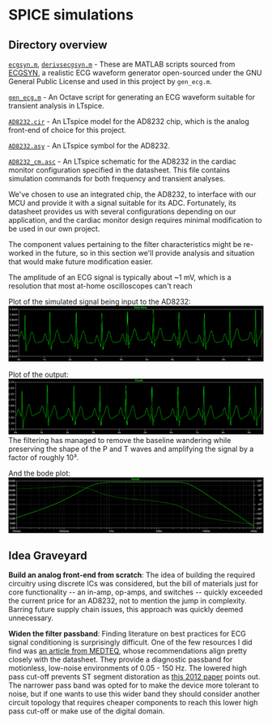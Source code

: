 # SPICE simulations
## Directory overview
[`ecgsyn.m`](spice/ecgsyn_m), [`derivsecgsyn.m`](spice/derivsecgsyn.m) - These are MATLAB scripts sourced from [ECGSYN](https://physionet.org/content/ecgsyn/1.0.0/), a realistic ECG waveform generator open-sourced under the GNU General Public License and used in this project by `gen_ecg.m`.

[`gen_ecg.m`](spice/gen_ecg.m) - An Octave script for generating an ECG waveform suitable for transient analysis in LTspice.

[`AD8232.cir`](spice/AD8232.cir) - An LTspice model for the AD8232 chip, which is the analog front-end of choice for this project.

[`AD8232.asy`](spice/AD8232.asy) - An LTspice symbol for the AD8232.

[`AD8232_cm.asc`](spice/AD8232_cm.asc) - An LTspice schematic for the AD8232 in the cardiac monitor configuration specified in the datasheet. This file contains simulation commands for both frequency and transient analyses.

We've chosen to use an integrated chip, the AD8232, to interface with our MCU and provide it with a signal suitable for its ADC. Fortunately, its datasheet provides us with several configurations depending on our application, and the cardiac monitor design requires minimal modification to be used in our own project. 

The component values pertaining to the filter characteristics might be re-worked in the future, so in this section we'll provide analysis and situation that would make future modification easier.

The amplitude of an ECG signal is typically about ~1 mV, which is a resolution that most at-home oscilloscopes can't reach

Plot of the simulated signal being input to the AD8232:
![Raw ECG](../docs/visuals/ecg_raw.png)

Plot of the output:
![Output ECG](../docs/visuals/ecg_out.png)
The filtering has managed to remove the baseline wandering while preserving the shape of the P and T waves and amplifying the signal by a factor of roughly 10³. 

And the bode plot:
![SPICE bode plot](../docs/visuals/spice_bode.png)

## Idea Graveyard
**Build an analog front-end from scratch**: The idea of building the required circuitry using discrete ICs was considered, but the bill of materials just for core functionality -- an in-amp, op-amps, and switches -- quickly exceeded the current price for an AD8232, not to mention the jump in complexity. Barring future supply chain issues, this approach was quickly deemed unnecessary.

**Widen the filter passband**: Finding literature on best practices for ECG signal conditioning is surprisingly difficult. One of the few resources I did find was [an article from MEDTEQ](https://www.medteq.net/article/2017/4/1/ecg-filters), whose recommendations align pretty closely with the datasheet. They provide a diagnostic passband for motionless, low-noise environments of 0.05 - 150 Hz. The lowered high pass cut-off prevents ST segment distoration as [this 2012 paper](https://www.ncbi.nlm.nih.gov/pmc/articles/PMC3388307/) points out. The narrower pass band was opted for to make the device more tolerant to noise, but if one wants to use this wider band they should consider another circuit topology that requires cheaper components to reach this lower high pass cut-off or make use of the digital domain.